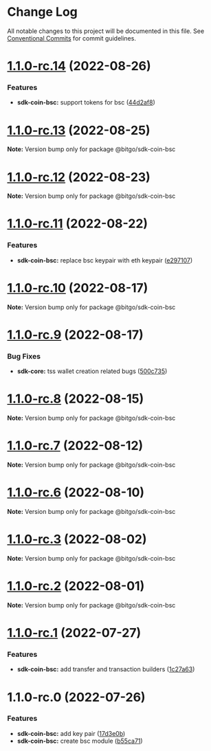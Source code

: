 # Change Log

All notable changes to this project will be documented in this file.
See [Conventional Commits](https://conventionalcommits.org) for commit guidelines.

# [1.1.0-rc.14](https://github.com/BitGo/BitGoJS/compare/@bitgo/sdk-coin-bsc@1.1.0-rc.13...@bitgo/sdk-coin-bsc@1.1.0-rc.14) (2022-08-26)


### Features

* **sdk-coin-bsc:** support tokens for bsc ([44d2af8](https://github.com/BitGo/BitGoJS/commit/44d2af8f3f14bc61d31e6a0b8482a68db2a7d23e))





# [1.1.0-rc.13](https://github.com/BitGo/BitGoJS/compare/@bitgo/sdk-coin-bsc@1.1.0-rc.12...@bitgo/sdk-coin-bsc@1.1.0-rc.13) (2022-08-25)

**Note:** Version bump only for package @bitgo/sdk-coin-bsc





# [1.1.0-rc.12](https://github.com/BitGo/BitGoJS/compare/@bitgo/sdk-coin-bsc@1.1.0-rc.11...@bitgo/sdk-coin-bsc@1.1.0-rc.12) (2022-08-23)

**Note:** Version bump only for package @bitgo/sdk-coin-bsc





# [1.1.0-rc.11](https://github.com/BitGo/BitGoJS/compare/@bitgo/sdk-coin-bsc@1.1.0-rc.10...@bitgo/sdk-coin-bsc@1.1.0-rc.11) (2022-08-22)


### Features

* **sdk-coin-bsc:** replace bsc keypair with eth keypair ([e297107](https://github.com/BitGo/BitGoJS/commit/e297107f8f5e233acb1ef2d5f3c2bf5ade460f64))





# [1.1.0-rc.10](https://github.com/BitGo/BitGoJS/compare/@bitgo/sdk-coin-bsc@1.1.0-rc.9...@bitgo/sdk-coin-bsc@1.1.0-rc.10) (2022-08-17)

**Note:** Version bump only for package @bitgo/sdk-coin-bsc





# [1.1.0-rc.9](https://github.com/BitGo/BitGoJS/compare/@bitgo/sdk-coin-bsc@1.1.0-rc.8...@bitgo/sdk-coin-bsc@1.1.0-rc.9) (2022-08-17)


### Bug Fixes

* **sdk-core:** tss wallet creation related bugs ([500c735](https://github.com/BitGo/BitGoJS/commit/500c73527edd902b65cfd784ea1022a21e0f6319))





# [1.1.0-rc.8](https://github.com/BitGo/BitGoJS/compare/@bitgo/sdk-coin-bsc@1.1.0-rc.7...@bitgo/sdk-coin-bsc@1.1.0-rc.8) (2022-08-15)

**Note:** Version bump only for package @bitgo/sdk-coin-bsc





# [1.1.0-rc.7](https://github.com/BitGo/BitGoJS/compare/@bitgo/sdk-coin-bsc@1.1.0-rc.6...@bitgo/sdk-coin-bsc@1.1.0-rc.7) (2022-08-12)

**Note:** Version bump only for package @bitgo/sdk-coin-bsc





# [1.1.0-rc.6](https://github.com/BitGo/BitGoJS/compare/@bitgo/sdk-coin-bsc@1.1.0-rc.5...@bitgo/sdk-coin-bsc@1.1.0-rc.6) (2022-08-10)

**Note:** Version bump only for package @bitgo/sdk-coin-bsc





# [1.1.0-rc.3](https://github.com/BitGo/BitGoJS/compare/@bitgo/sdk-coin-bsc@1.1.0-rc.2...@bitgo/sdk-coin-bsc@1.1.0-rc.3) (2022-08-02)

**Note:** Version bump only for package @bitgo/sdk-coin-bsc





# [1.1.0-rc.2](https://github.com/BitGo/BitGoJS/compare/@bitgo/sdk-coin-bsc@1.1.0-rc.1...@bitgo/sdk-coin-bsc@1.1.0-rc.2) (2022-08-01)

**Note:** Version bump only for package @bitgo/sdk-coin-bsc





# [1.1.0-rc.1](https://github.com/BitGo/BitGoJS/compare/@bitgo/sdk-coin-bsc@1.1.0-rc.0...@bitgo/sdk-coin-bsc@1.1.0-rc.1) (2022-07-27)


### Features

* **sdk-coin-bsc:** add transfer and transaction builders ([1c27a63](https://github.com/BitGo/BitGoJS/commit/1c27a6343f30d341588eadd2a323b4ac2fe73646))





# 1.1.0-rc.0 (2022-07-26)


### Features

* **sdk-coin-bsc:** add key pair ([17d3e0b](https://github.com/BitGo/BitGoJS/commit/17d3e0b72590b6ba34c45c6617265709ad70f955))
* **sdk-coin-bsc:** create bsc module ([b55ca71](https://github.com/BitGo/BitGoJS/commit/b55ca7173e27ee2d75d342b6706698769f11734f))
